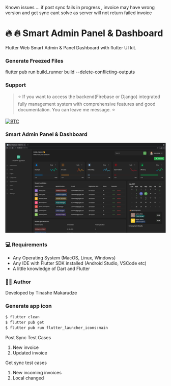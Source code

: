 Known issues ... if post sync fails in progress , invoice may have wrong version and get sync cant 
solve as server will not return failed invoice
# 🔥 🔥 Smart Admin Panel & Dashboard 

Flutter Web Smart Admin & Panel Dashboard with flutter UI kit.


### Generate Freezed Files
flutter pub run build_runner build --delete-conflicting-outputs


### Support 

> ⭐️ If you want to access the backend(Firebase or Django) integrated fully management system with comprehensive features and good documentation. You can leave me message. ⭐️


[![BTC](https://img.shields.io/badge/BTC-33FY83UU8o5q8qogNzFY2CegPn6PzRCsJA-f5f5f5?logo=bitcoin)](https://blockchain.com/btc/address/33FY83UU8o5q8qogNzFY2CegPn6PzRCsJA)


### Smart Admin Panel & Dashboard


![alt text](/screenshots/deniz-codes-sc.png)


### 💻 Requirements

- Any Operating System (MacOS, Linux, Windows)
- Any IDE with Flutter SDK installed (Android Studio, VSCode etc)
- A little knowledge of Dart and Flutter


### 👨‍💻 Author

Developed by Tinashe Makarudze


### Generate app icon
```bash
$ flutter clean
$ flutter pub get
$ flutter pub run flutter_launcher_icons:main
```


Post Sync Test Cases
1. New invoice
2. Updated invoice

Get sync test cases
1. New incoming invoices
2. Local changed